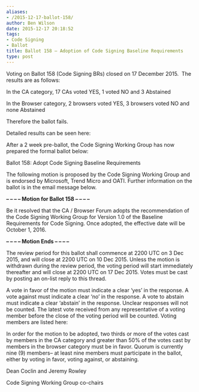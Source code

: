 ```yaml
---
aliases:
- /2015-12-17-ballot-158/
author: Ben Wilson
date: 2015-12-17 20:18:52
tags:
- Code Signing
- Ballot
title: Ballot 158 – Adoption of Code Signing Baseline Requirements
type: post
---
```


Voting on Ballot 158 (Code Signing BRs) closed on 17 December 2015.  The results are as follows:

In the CA category, 17 CAs voted YES, 1 voted NO and 3 Abstained

In the Browser category, 2 browsers voted YES, 3 browsers voted NO and none Abstained

Therefore the ballot fails.

Detailed results can be seen here:

After a 2 week pre-ballot, the Code Signing Working Group has now prepared the formal ballot below:

Ballot 158: Adopt Code Signing Baseline Requirements

The following motion is proposed by the Code Signing Working Group and is endorsed by Microsoft, Trend Micro and OATI. Further information on the ballot is in the email message below.

**– – – – Motion for Ballot 158 – – – –**

Be it resolved that the CA / Browser Forum adopts the recommendation of the Code Signing Working Group for Version 1.0 of the Baseline Requirements for Code Signing. Once adopted, the effective date will be October 1, 2016.

**– – – – Motion Ends – – – –**

The review period for this ballot shall commence at 2200 UTC on 3 Dec 2015, and will close at 2200 UTC on 10 Dec 2015. Unless the motion is withdrawn during the review period, the voting period will start immediately thereafter and will close at 2200 UTC on 17 Dec 2015. Votes must be cast by posting an on-list reply to this thread.

A vote in favor of the motion must indicate a clear ‘yes’ in the response. A vote against must indicate a clear ‘no’ in the response. A vote to abstain must indicate a clear ‘abstain’ in the response. Unclear responses will not be counted. The latest vote received from any representative of a voting member before the close of the voting period will be counted. Voting members are listed here:

In order for the motion to be adopted, two thirds or more of the votes cast by members in the CA category and greater than 50% of the votes cast by members in the browser category must be in favor. Quorum is currently nine (9) members– at least nine members must participate in the ballot, either by voting in favor, voting against, or abstaining.

Dean Coclin and Jeremy Rowley

Code Signing Working Group co-chairs